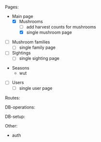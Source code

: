 Pages:
- Main page
  - [x] Mushrooms
    - [ ] add harvest counts for mushrooms 
    - [x] single mushroom page
- [ ] Mushroom families
    - [ ] single family page
- [ ] Sightings
    - [ ] single sighting page
- Seasons
    - wut
- [ ] Users
    - [ ] single user page

Routes:

DB-operations:

DB-setup:

Other:
- auth

